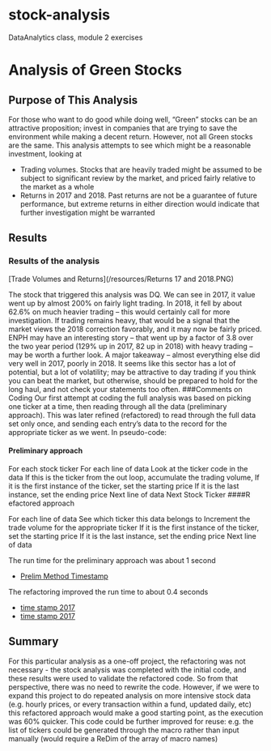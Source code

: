 # stock-analysis
DataAnalytics class, module 2 exercises

# Analysis of Green Stocks
## Purpose of This Analysis
For those who want to do good while doing well, “Green” stocks can be an attractive proposition; invest in companies that are trying to save the environment while making a decent return.
However, not all Green stocks are the same. This analysis attempts to see which might be a reasonable investment, looking at
-	Trading volumes. Stocks that are heavily traded might be assumed to be subject to significant review by the market, and priced fairly relative to the market as a whole
-	Returns in 2017 and 2018. Past returns are not be a guarantee of future performance, but extreme returns in either direction would indicate that further investigation might be warranted
## Results
### Results of the analysis

 [Trade Volumes and Returns](/resources/Returns 17 and 2018.PNG)

The stock that triggered this analysis was DQ. We can see in 2017, it value went up by almost 200% on fairly light trading. In 2018, it fell by about 62.6% on much heavier trading – this would certainly call for more investigation. If trading remains heavy, that would be a signal that the market views the 2018 correction favorably, and it may now be fairly priced.
ENPH may have an interesting story – that went up by a factor of 3.8 over the two year period (129% up in 2017, 82 up in 2018) with heavy trading – may be worth a further look.
A major takeaway – almost everything else did very well in 2017, poorly in 2018. It seems like this sector has a lot of potential, but a lot of volatility; may be attractive to day trading if you think you can beat the market, but otherwise, should be prepared to hold for the long haul, and not check your statements too often.
###Comments on Coding
Our first attempt at coding the full analysis was based on picking one ticker at a time, then reading through all the data (preliminary approach). This was later refined (refactored) to read through the full data set only once, and sending each entry’s data to the record for the appropriate ticker as we went.
In pseudo-code:
#### Preliminary approach
For each stock ticker
	For each line of data
		Look at the ticker code in the data
		If this is the ticker from the out loop, accumulate the trading volume,
		If it is the first instance of the ticker, set the starting price
		If it is the last instance, set the ending price
	Next line of data
Next Stock Ticker
####R efactored approach

For each line of data
	See which ticker this data belongs to
	Increment the trade volume for the appropriate ticker
	If it is the first instance of the ticker, set the starting price
	If it is the last instance, set the ending price
Next line of data

The run time for the preliminary approach was about 1 second 
- [Prelim Method Timestamp](/Resources/FirstMethodTimeStamp.png)

The refactoring improved the run time to about 0.4 seconds 
-	[time stamp 2017](/resources/VBA_Challenge_2017.png)
-	[time stamp 2017](/resources/VBA_Challenge_2018.png)

## Summary
For this particular analysis as a one-off project, the refactoring was not necessary  - the stock analysis was completed with the initial code, and these results were used to validate the refactored code. So from that perspective, there was no need to rewrite the code.
However, if we were to expand this project to do repeated analysis on more intensive stock data (e.g. hourly prices, or every transaction within a fund, updated daily, etc) this refactored approach would make a good starting point, as the execution was 60% quicker.
This code could be further improved for reuse: e.g. the list of tickers could be generated through the macro rather than input manually (would require a ReDim of the array of macro names)
